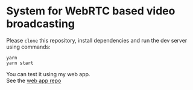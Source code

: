 # System for WebRTC based video broadcasting

Please `clone` this repository, install dependencies and run the dev server using commands:

```
yarn
yarn start
```

You can test it using my web app. 
<br /> See the [web app repo](https://github.com/Fryzu/EngineeringThesisFrontend)
